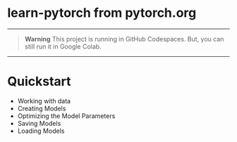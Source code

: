 # learn-pytorch from pytorch.org

------------------------------------------
> **Warning**
> This project is running in GitHub Codespaces. But, you can still run it in Google Colab.

------------------------------------------

Quickstart
==========

- Working with data
- Creating Models
- Optimizing the Model Parameters
- Saving Models
- Loading Models
